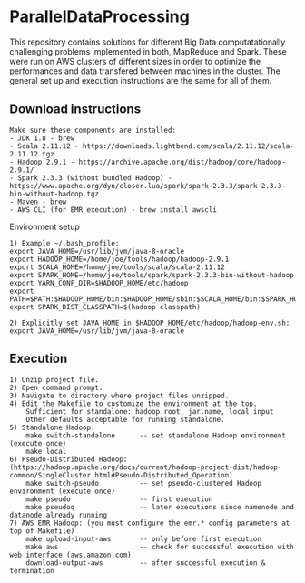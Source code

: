 # ParallelDataProcessing

This repository contains solutions for different Big Data computatationally challenging problems implemented in both, MapReduce and Spark. These were run on AWS clusters of different sizes in order to optimize the performances and data transfered between machines in the cluster. The general set up and execution instructions are the same for all of them.

## Download instructions

```
Make sure these components are installed:
- JDK 1.8 - brew
- Scala 2.11.12 - https://downloads.lightbend.com/scala/2.11.12/scala-2.11.12.tgz
- Hadoop 2.9.1 - https://archive.apache.org/dist/hadoop/core/hadoop-2.9.1/
- Spark 2.3.3 (without bundled Hadoop) - https://www.apache.org/dyn/closer.lua/spark/spark-2.3.3/spark-2.3.3-bin-without-hadoop.tgz
- Maven - brew
- AWS CLI (for EMR execution) - brew install awscli
```

Environment setup

```
1) Example ~/.bash_profile:
export JAVA_HOME=/usr/lib/jvm/java-8-oracle
export HADOOP_HOME=/home/joe/tools/hadoop/hadoop-2.9.1
export SCALA_HOME=/home/joe/tools/scala/scala-2.11.12
export SPARK_HOME=/home/joe/tools/spark/spark-2.3.3-bin-without-hadoop
export YARN_CONF_DIR=$HADOOP_HOME/etc/hadoop
export PATH=$PATH:$HADOOP_HOME/bin:$HADOOP_HOME/sbin:$SCALA_HOME/bin:$SPARK_HOME/bin
export SPARK_DIST_CLASSPATH=$(hadoop classpath)

2) Explicitly set JAVA_HOME in $HADOOP_HOME/etc/hadoop/hadoop-env.sh:
export JAVA_HOME=/usr/lib/jvm/java-8-oracle
```

Execution
---------
```All of the build & execution commands are organized in the Makefile.
1) Unzip project file.
2) Open command prompt.
3) Navigate to directory where project files unzipped.
4) Edit the Makefile to customize the environment at the top.
	Sufficient for standalone: hadoop.root, jar.name, local.input
	Other defaults acceptable for running standalone.
5) Standalone Hadoop:
	make switch-standalone		-- set standalone Hadoop environment (execute once)
	make local
6) Pseudo-Distributed Hadoop: (https://hadoop.apache.org/docs/current/hadoop-project-dist/hadoop-common/SingleCluster.html#Pseudo-Distributed_Operation)
	make switch-pseudo			-- set pseudo-clustered Hadoop environment (execute once)
	make pseudo					-- first execution
	make pseudoq				-- later executions since namenode and datanode already running
7) AWS EMR Hadoop: (you must configure the emr.* config parameters at top of Makefile)
	make upload-input-aws		-- only before first execution
	make aws					-- check for successful execution with web interface (aws.amazon.com)
	download-output-aws			-- after successful execution & termination
```
